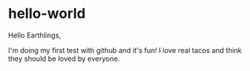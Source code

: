 # hello-world

Hello Earthlings,

I'm doing my first test with github and it's fun! I love real tacos and think they should be loved by everyone.
